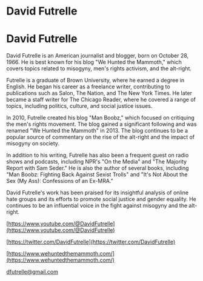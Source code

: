 # David Futrelle

# David Futrelle

David Futrelle is an American journalist and blogger, born on October 28, 1966. He is best known for his blog "We Hunted the Mammoth," which covers topics related to misogyny, men's rights activism, and the alt-right.

Futrelle is a graduate of Brown University, where he earned a degree in English. He began his career as a freelance writer, contributing to publications such as Salon, The Nation, and The New York Times. He later became a staff writer for The Chicago Reader, where he covered a range of topics, including politics, culture, and social justice issues.

In 2010, Futrelle created his blog "Man Boobz," which focused on critiquing the men's rights movement. The blog gained a significant following and was renamed "We Hunted the Mammoth" in 2013. The blog continues to be a popular source of commentary on the rise of the alt-right and the impact of misogyny on society.

In addition to his writing, Futrelle has also been a frequent guest on radio shows and podcasts, including NPR's "On the Media" and "The Majority Report with Sam Seder." He is also the author of several books, including "Man Boobz: Fighting Back Against Sexist Trolls" and "It's Not About the Sex (My Ass): Confessions of an Ex-MRA."

David Futrelle's work has been praised for its insightful analysis of online hate groups and its efforts to promote social justice and gender equality. He continues to be an influential voice in the fight against misogyny and the alt-right.

[https://www.youtube.com/@DavidFutrelle](https://www.youtube.com/@DavidFutrelle)

[https://twitter.com/DavidFutrelle](https://twitter.com/DavidFutrelle)

[https://www.wehuntedthemammoth.com/](https://www.wehuntedthemammoth.com/)

[dfutrelle@gmail.com](mailto:dfutrelle@gmail.com)